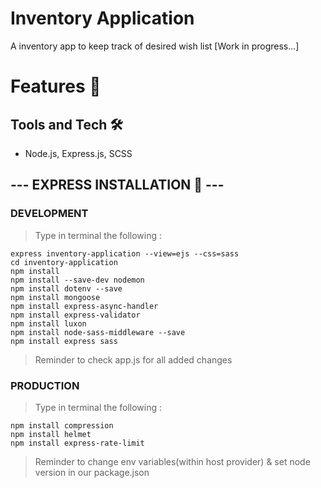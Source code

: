 # Inventory Application
A inventory app to keep track of desired wish list [Work in progress...]

# Features 🎯

## Tools and Tech 🛠️
- Node.js, Express.js, SCSS

## --- EXPRESS INSTALLATION 🚂 ---
### DEVELOPMENT 
> Type in terminal the following : 
``` 
express inventory-application --view=ejs --css=sass
cd inventory-application
npm install 
npm install --save-dev nodemon
npm install dotenv --save
npm install mongoose
npm install express-async-handler
npm install express-validator
npm install luxon
npm install node-sass-middleware --save
npm install express sass
```

> Reminder to check app.js for all added changes 

### PRODUCTION
> Type in terminal the following : 
```
npm install compression
npm install helmet
npm install express-rate-limit
```
> Reminder to change env variables(within host provider) & set node version in our package.json 


